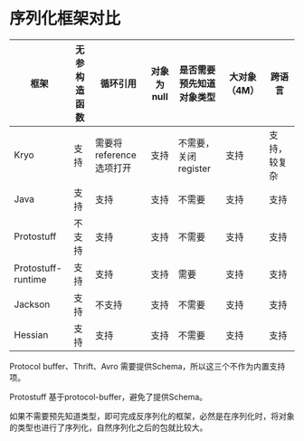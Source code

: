 # 序列化框架对比

|   框架  |   无参构造函数 |    循环引用 | 对象为 null |是否需要预先知道对象类型|大对象（4M）| 跨语言 |
|--------|---------------|------------|-------------|--------------------|-----------|-------|
| Kryo   |  支持  | 需要将 reference 选项打开 | 支持 | 不需要，关闭 register | 支持       | 支持，较复杂 |
| Java   |  支持          | 支持       | 支持        | 不需要              | 支持       | 支持 |
| Protostuff   |  不支持  | 支持       | 支持        | 不需要              | 支持       | 支持 |
| Protostuff-runtime |  支持  | 支持   | 支持        | 需要              | 支持       |  支持  |
| Jackson   |  支持       | 不支持       | 支持        | 不需要              | 支持       | 支持|
| Hessian   |  支持      | 支持       | 支持        | 不需要              | 支持       | 支持 |


Protocol buffer、Thrift、Avro 需要提供Schema，所以这三个不作为内置支持项。

Protostuff 基于protocol-buffer，避免了提供Schema。


如果不需要预先知道类型，即可完成反序列化的框架，必然是在序列化时，将对象的类型也进行了序列化，自然序列化之后的包就比较大。